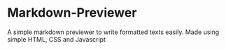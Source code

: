 # Markdown-Previewer

A simple markdown previewer to write formatted texts easily. Made using simple HTML, CSS and Javascript
